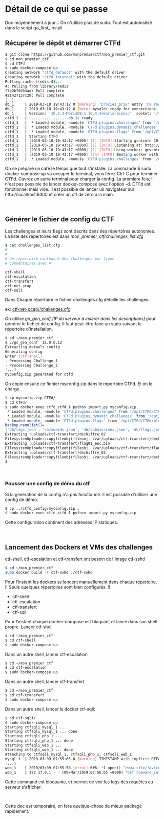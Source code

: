 # Détail de ce qui se passe

Doc moyennement à jour...
On n'utilise plus de sudo.
Tout est automatisé dans le script go_first_install.


## Récupérer le dépôt et démarrer CTFd


```bash
$ git clone https://github.com/monpremierctf/mon_premier_ctf.git
$ cd mon_premier_ctf
$ cd CTFd
$ sudo docker-compose up
Creating network "ctfd_default" with the default driver
Creating network "ctfd_internal" with the default driver
Pulling cache (redis:4)...
4: Pulling from library/redis
f7e2b70d04ae: Pull complete
421427137c28: Pull complete
[..]
db_1     | 2019-03-10 19:43:12 0 [Warning] 'proxies_priv' entry '@% root@4f47270c6554' ignored in --skip-name-resolve mode.
db_1     | 2019-03-10 19:43:12 0 [Note] mysqld: ready for connections.
db_1     | Version: '10.4.3-MariaDB-1:10.4.3+maria~bionic'  socket: '/var/run/mysqld/mysqld.sock'  port: 3306  mariadb.org binary distribution
ctfd_1   | ..................db is ready
ctfd_1   |  * Loaded module, <module 'CTFd.plugins.challenges' from '/opt/CTFd/CTFd/plugins/challenges/__init__.py'>
ctfd_1   |  * Loaded module, <module 'CTFd.plugins.dynamic_challenges' from '/opt/CTFd/CTFd/plugins/dynamic_challenges/__init__.py'>
ctfd_1   |  * Loaded module, <module 'CTFd.plugins.flags' from '/opt/CTFd/CTFd/plugins/flags/__init__.py'>
ctfd_1   | Starting CTFd
ctfd_1   | [2019-03-10 19:43:17 +0000] [1] [INFO] Starting gunicorn 19.9.0
ctfd_1   | [2019-03-10 19:43:17 +0000] [1] [INFO] Listening at: http://0.0.0.0:8000 (1)
ctfd_1   | [2019-03-10 19:43:17 +0000] [1] [INFO] Using worker: geventwebsocket.gunicorn.workers.GeventWebSocketWorker
ctfd_1   | [2019-03-10 19:43:17 +0000] [74] [INFO] Booting worker with pid: 74
ctfd_1   |  * Loaded module, <module 'CTFd.plugins.challenges' from '/opt/CTFd/CTFd/plugins/challenges/__init__.py'>
```
On se prépare un café le temps que tout s'installe.
La commande $ sudo docker-compose up va occuper le terminal, vous ferez Ctrl-C pour terminer CTFd. Ouvrez un autre terminal pour charger la config.
La première fois, il n'est pas possible de lancer docker-compose avec l'option -d.
CTFd est fonctionnel mais vide. Il est possible de lancer un navigateur sur  http://localhost:8000 et créer un ctf de zéro à la main. 


</br>


## Générer le fichier de config du CTF


Les challenges et leurs flags sont décrits dans des répertoires autonomes.
La liste des répertoires est dans *mon_premier_ctf/challenges_list.cfg*

```bash
$ cat challenges_list.cfg 
#
#
# Un répertoire contenant des challenges par ligne
# Commentaires avec #

ctf-shell
ctf-escalation
ctf-transfert
ctf-net-pcap
ctf-sqli
```

Dans Chaque répertoire le fichier challenges.cfg détaille les challenges.

ex: [ctf-net-pcap//challenges.cfg](ctf-net-pcap/challenges.cfg)


On utilise *go_gen_conf  [IP du serveur à insérer dans les descriptions]* pour générer le fichier de config.
Il faut peut-être faire un sudo suivant le répertoire d'installation.
```bash
$ cd ~/mon_premier_ctf
$ ./go_gen_conf  12.0.0.12
Extracting default config
Generating config
Enter [ctf-shell]
- Processing Challenge_1
- Processing Challenge_2
[...]
myconfig.zip generated for ctfd
```

On copie ensuite ce fichier myconfig.zip dans le répertoire CTFd. Et on le charge.
```bash
$ cp myconfig.zip CTFd/
$ cd CTFd/
$ sudo docker exec ctfd_ctfd_1 python import.py myconfig.zip
 * Loaded module, <module 'CTFd.plugins.challenges' from '/opt/CTFd/CTFd/plugins/challenges/__init__.py'>
 * Loaded module, <module 'CTFd.plugins.dynamic_challenges' from '/opt/CTFd/CTFd/plugins/dynamic_challenges/__init__.py'>
 * Loaded module, <module 'CTFd.plugins.flags' from '/opt/CTFd/CTFd/plugins/flags/__init__.py'>
backup.namelist()=
['db/tags.json', 'db/awards.json', 'db/submissions.json', 'db/flags.json', 'db/users.json', 'db/config.json', 'db/pages.json', 'db/challenges.json', 'db/teams.json', 'db/alembic_version.json', 'db/hints.json', 'db/files.json', 'db/tracking.json', 'db/solves.json', 'db/dynamic_challenge.json', 'db/unlocks.json', 'db/notifications.json', 'uploads/ctf-transfert/dechiffre_02', 'uploads/ctf-transfert/flag01_enc.bin', 'uploads/ctf-transfert/dechiffre_03']
Extracting :uploads/ctf-transfert/dechiffre_02
FilesystemUploader:copyfileobj(fileobj, /var/uploads/ctf-transfert/dechiffre_02, 16384)
Extracting :uploads/ctf-transfert/flag01_enc.bin
FilesystemUploader:copyfileobj(fileobj, /var/uploads/ctf-transfert/flag01_enc.bin, 16384)
Extracting :uploads/ctf-transfert/dechiffre_03
FilesystemUploader:copyfileobj(fileobj, /var/uploads/ctf-transfert/dechiffre_03, 16384)
$ 
```

</br>

### Pousser une config de démo du ctf

Si la génération de la config n'a pas fonctionné. Il est possible d'utiliser une config de démo.

```bash
$ cp ../ctfd_config/myconfig.zip .
$ sudo docker exec ctfd_ctfd_1 python import.py myconfig.zip
```
Cette configuration continent des adresses IP statiques.


</br>


## Lancement des Dockers et VMs des challenges

ctf-shell, ctf-escalation et ctf-transfert ont besoin de l'image ctf-sshd
```bash
$ cd ~/mon_premier_ctf
sudo docker build -t ctf-sshd ./ctf-sshd
```

Pour l'instant les dockers se lancent manuellement dans chaque répertoire.
!! Seuls quelques répertoires sont bien configurés. !!
- ctf-shell
- ctf-escalation
- ctf-transfert
- ctf-sqli


Pour l'instant chaque docher-compose est bloquant et lancé dans son shell propre.
Lançer ctf-shell
```bash
$ cd ~/mon_premier_ctf
$ cd ctf-shell
$ sudo docker-compose up
```

Dans un autre shell, lancer ctf-escalation
```bash
$ cd ~/mon_premier_ctf
$ cd ctf-escalation
$ sudo docker-compose up
```

Dans un autre shell, lancer ctf-transfert
```bash
$ cd ~/mon_premier_ctf
$ cd ctf-transfert
$ sudo docker-compose up
```

Dans un autre shell, lancer le docker ctf-sqli:
```bash
$ cd ctf-sqli/
$ sudo docker-compose up
Starting ctfsqli_mysql_1 ... 
Starting ctfsqli_mysql_1 ... done
Starting ctfsqli_php_1 ... 
Starting ctfsqli_php_1 ... done
Starting ctfsqli_web_1 ... 
Starting ctfsqli_web_1 ... done
Attaching to ctfsqli_mysql_1, ctfsqli_php_1, ctfsqli_web_1
mysql_1  | 2019-03-09 07:55:05 0 [Warning] TIMESTAMP with implicit DEFAULT value is deprecated. Please use --explicit_defaults_for_timestamp server option (see documentation for more details).
[...]
web_1    | 2019/03/09 07:55:58 [error] 6#6: *1 open() "/www_site/favicon.ico" failed (2: No such file or directory), client: 172.17.0.1, server: localhost, request: "GET /favicon.ico HTTP/1.1", host: "localhost:8080"[...]
web_1    | 172.17.0.1 - - [09/Mar/2019:07:56:05 +0000] "GET /beware_cat05.png HTTP/1.1" 200 58097 "http://localhost:8080/login.php" "Mozilla/5.0 (X11; Ubuntu; Linux x86_64; rv:61.0) Gecko/20100101 Firefox/61.0" "-"
```
Cette command est bloquante, et permet de voir les logs des requêtes au serveur s'afficher.



</br>

Cette doc est temporaire, on fera quelque-chose de mieux packagé rapidement.
